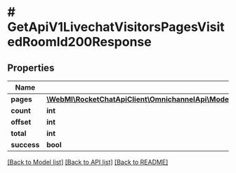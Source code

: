 # # GetApiV1LivechatVisitorsPagesVisitedRoomId200Response

## Properties

Name | Type | Description | Notes
------------ | ------------- | ------------- | -------------
**pages** | [**\WebMI\RocketChatApiClient\OmnichannelApi\Model\GetApiV1LivechatVisitorsPagesVisitedRoomId200ResponsePagesInner[]**](GetApiV1LivechatVisitorsPagesVisitedRoomId200ResponsePagesInner.md) |  | [optional]
**count** | **int** |  | [optional]
**offset** | **int** |  | [optional]
**total** | **int** |  | [optional]
**success** | **bool** |  | [optional]

[[Back to Model list]](../../README.md#models) [[Back to API list]](../../README.md#endpoints) [[Back to README]](../../README.md)
